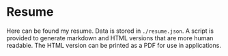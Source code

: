 # Resume

Here can be found my resume. Data is stored in `./resume.json`. A script is provided to generate markdown and HTML versions that are more human readable. The HTML version can be printed as a PDF for use in applications.
